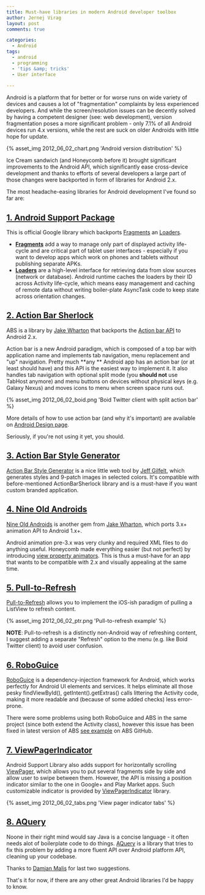 ```yaml
---
title: Must-have libraries in modern Android developer toolbox
author: Jernej Virag
layout: post
comments: true

categories:
  - Android
tags:
  - android
  - programming
  - 'tips &amp; tricks'
  - User interface
  
---
```

Android is a platform that for better or for worse runs on wide variety of devices and causes a lot of "fragmentation" complaints by less experienced developers. And while the screen/resolution issues can be decently solved by having a competent designer (see: web development), version fragmentation poses a more significant problem - only 7.1% of all Android devices run 4.x versions, while the rest are suck on older Androids with little hope for update.

{% asset_img 2012_06_02_chart.png 'Android version distribution' %}

Ice Cream sandwich (and Honeycomb before it) brought significant improvements to the Android API, which significantly ease cross-device development and thanks to efforts of several developers a large part of those changes were backported in form of libraries for Android 2.x.

The most headache-easing libraries for Android development I've found so far are:
<!--more-->

## [1. Android Support Package][2]

This is official Google library which backports [Fragments][3] an [Loaders][4].

*   **[Fragments][3]** add a way to manage only part of displayed activity life-cycle and are critical part of tablet user interfaces - especially if you want to develop apps which work on phones and tablets without publishing separate APKs.
*   **[Loaders][4]** are a high-level interface for retrieving data from slow sources (network or database). Android runtime caches the loaders by their ID across Activity life-cycle, which means easy management and caching of remote data without writing boiler-plate AsyncTask code to keep state across orientation changes.

## [2. Action Bar Sherlock][5]

ABS is a library by [Jake Wharton][6] that backports the [Action bar API][7] to Android 2.x.

Action bar is a new Android paradigm, which is composed of a top bar with application name and implements tab navigation, menu replacement and "up" navigation. Pretty much **any ** Android app has an action bar (or at least should have) and this API is the easiest way to implement it. It also handles tab navigation with optional split mode (you **should not** use TabHost anymore) and menu buttons on devices without physical keys (e.g. Galaxy Nexus) and moves icons to menu when screen space runs out.

{% asset_img 2012_06_02_boid.png 'Boid Twitter client with split action bar' %}

More details of how to use action bar (and why it's important) are available on [Android Design page][9].

Seriously, if you're not using it yet, you should.

## [3. Action Bar Style Generator][10]

[Action Bar Style Generator][10] is a nice little web tool by [Jeff Gilfelt][11], which generates styles and 9-patch images in selected colors. It's compatible with before-mentioned ActionBarSherlock library and is a must-have if you want custom branded application.

## [4. Nine Old Androids][12]

[Nine Old Androids][12] is another gem from [Jake Wharton][6], which ports 3.x+ animation API to Android 1.x+.

Android animation pre-3.x was very clunky and required XML files to do anything useful. Honeycomb made everything easier (but not perfect) by introducing [view property animators][13]. This is thus a must-have for an app that wants to be compatible with 2.x and visually appealing at the same time.

## [5. Pull-to-Refresh][14]

[Pull-to-Refresh][14] allows you to implement the iOS-ish paradigm of pulling a ListView to refresh content.

{% asset_img 2012_06_02_ptr.png 'Pull-to-refresh example' %}

**NOTE**: Pull-to-refresh is a distinctly non-Android way of refreshing content, I suggest adding a separate "Refresh" option to the menu (e.g. like Boid Twitter client) to avoid user confusion.

## [6. RoboGuice][15]

[RoboGuice][15] is a dependency-injection framework for Android, which works perfectly for Android UI elements and services. It helps eliminate all those pesky findViewById(), getIntent().getExtras() calls littering the Activity code, making it more readable and (because of some added checks) less error-prone.

There were some problems using both RoboGuice and ABS in the same project (since both extend the Activity class), however this issue has been fixed in latest version of ABS [see example][16] on ABS GitHub.

## [7. ViewPagerIndicator][17]

Android Support Library also adds support for horizontally scrolling [ViewPager][18], which allows you to put several fragments side by side and allow user to swipe between them. However, the API is missing a position indicator similar to the one in Google+ and Play Market apps. Such customizable indicator is provided by [ViewPagerIndicator][17] library.

{% asset_img 2012_06_02_tabs.png 'View pager indicator tabs' %}

## [8. AQuery][20]

Noone in their right mind would say Java is a concise language - it often needs alot of boilerplate code to do things. [AQuery][20] is a library that tries to fix this problem by adding a more fluent API over Android platform API, cleaning up your codebase.

Thanks to [Damjan Malis][21] for last two suggestions.

That's it for now, if there are any other great Android libraries I'd be happy to know.

 [2]: http://developer.android.com/sdk/compatibility-library.html
 [3]: http://developer.android.com/guide/topics/fundamentals/fragments.html
 [4]: http://developer.android.com/guide/topics/fundamentals/loaders.html
 [5]: http://actionbarsherlock.com/
 [6]: http://jakewharton.com/
 [7]: http://developer.android.com/guide/topics/ui/actionbar.html
 [8]: https://play.google.com/store/apps/details?id=com.teamboid.twitter
 [9]: http://developer.android.com/design/patterns/actionbar.html
 [10]: http://jgilfelt.github.com/android-actionbarstylegenerator/
 [11]: https://twitter.com/#!/readyState
 [12]: http://nineoldandroids.com/
 [13]: http://android-developers.blogspot.com/2011/05/introducing-viewpropertyanimator.html
 [14]: https://github.com/chrisbanes/Android-PullToRefresh
 [15]: http://code.google.com/p/roboguice/
 [16]: https://github.com/JakeWharton/ActionBarSherlock/tree/master/samples/roboguice
 [17]: http://viewpagerindicator.com/
 [18]: http://developer.android.com/reference/android/support/v4/view/ViewPager.html
 [20]: http://code.google.com/p/android-query
 [21]: https://twitter.com/#!/malisd